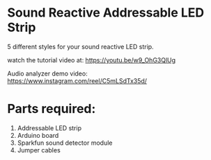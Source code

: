 # Sound Reactive Addressable LED Strip
5 different styles for your sound reactive LED strip.

watch the tutorial video at: https://youtu.be/w9_OhG3QlUg

Audio analyzer demo video: https://www.instagram.com/reel/C5mLSdTx35d/

# Parts required:
1. Addressable LED strip
2. Arduino board
3. Sparkfun sound detector module
4. Jumper cables
